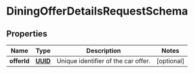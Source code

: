 # DiningOfferDetailsRequestSchema

## Properties
Name | Type | Description | Notes
------------ | ------------- | ------------- | -------------
**offerId** | [**UUID**](UUID.md) | Unique identifier of the car offer. |  [optional]
